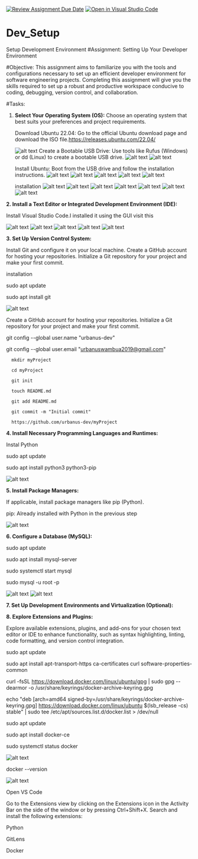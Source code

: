 [![Review Assignment Due Date](https://classroom.github.com/assets/deadline-readme-button-22041afd0340ce965d47ae6ef1cefeee28c7c493a6346c4f15d667ab976d596c.svg)](https://classroom.github.com/a/vbnbTt5m)
[![Open in Visual Studio Code](https://classroom.github.com/assets/open-in-vscode-2e0aaae1b6195c2367325f4f02e2d04e9abb55f0b24a779b69b11b9e10269abc.svg)](https://classroom.github.com/online_ide?assignment_repo_id=15292006&assignment_repo_type=AssignmentRepo)
# Dev_Setup
Setup Development Environment
#Assignment: Setting Up Your Developer Environment

#Objective:
This assignment aims to familiarize you with the tools and configurations necessary to set up an efficient developer environment for software engineering projects. Completing this assignment will give you the skills required to set up a robust and productive workspace conducive to coding, debugging, version control, and collaboration.

#Tasks:

1. **Select Your Operating System (OS):**
   Choose an operating system that best suits your preferences and project requirements.

   Download Ubuntu 22.04: Go to the official Ubuntu download page and download the ISO file.https://releases.ubuntu.com/22.04/

   ![alt text](image.png)
   Create a Bootable USB Drive: Use tools like Rufus (Windows) or dd (Linux) to create a bootable USB drive.
   ![alt text](image-1.png)
   ![alt text](image-2.png)

   Install Ubuntu: Boot from the USB drive and follow the installation instructions.
   ![alt text](image-3.png)
   ![alt text](image-4.png)
   ![alt text](image-5.png)
   ![alt text](image-6.png)
   ![alt text](image-7.png)

   installation 
   ![alt text](image-8.png)
   ![alt text](image-9.png)
   ![alt text](image-10.png)
   ![alt text](image-11.png)
   ![alt text](image-12.png)
   ![alt text](image-13.png)
   ![alt text](image-14.png)


**2. Install a Text Editor or Integrated Development Environment (IDE):**

 Install Visual Studio Code.I installed it using the GUI
visit this

![alt text](image-15.png)
![alt text](image-16.png)
![alt text](image-17.png)
![alt text](image-18.png)
![alt text](image-19.png)

**3. Set Up Version Control System:**

   Install Git and configure it on your local machine. Create a GitHub account for hosting your repositories. Initialize a Git repository for your project and make your first commit.

   installation

   sudo apt update

   sudo apt install git

   ![alt text](image-20.png)

   Create a GitHub account for hosting your repositories. Initialize a Git repository for your project and make your first commit.
      
git config --global user.name "urbanus-dev"

git config --global user.email "urbanuswambua2019@gmail.com"

      mkdir myProject

      cd myProject

      git init

      touch README.md

      git add README.md

      git commit -m "Initial commit"

      https://github.com/urbanus-dev/myProject

**4. Install Necessary Programming Languages and Runtimes:**

  Instal Python 

  sudo apt update

  sudo apt install python3 python3-pip

 ![alt text](image-22.png)


**5. Install Package Managers:**

   If applicable, install package managers like pip (Python).

   pip: Already installed with Python in the previous step

   ![alt text](image-23.png)


**6. Configure a Database (MySQL):**

sudo apt update

sudo apt install mysql-server

sudo systemctl start mysql

sudo mysql -u root -p

  ![alt text](image-24.png)
  ![alt text](image-25.png)

**7. Set Up Development Environments and Virtualization (Optional):**
 

**8. Explore Extensions and Plugins:**

   Explore available extensions, plugins, and add-ons for your chosen text editor or IDE to enhance functionality, such as syntax highlighting, linting, code formatting, and version control integration.

sudo apt update

sudo apt install apt-transport-https ca-certificates curl software-properties-common

curl -fsSL https://download.docker.com/linux/ubuntu/gpg | sudo gpg --dearmor -o /usr/share/keyrings/docker-archive-keyring.gpg

echo "deb [arch=amd64 signed-by=/usr/share/keyrings/docker-archive-keyring.gpg] https://download.docker.com/linux/ubuntu $(lsb_release -cs) stable" | sudo tee /etc/apt/sources.list.d/docker.list > /dev/null

sudo apt update

sudo apt install docker-ce

sudo systemctl status docker

![alt text](image-26.png)

docker --version

![alt text](image-27.png)

Open VS Code

Go to the Extensions view by clicking on the Extensions icon in the Activity Bar on the side of the window or by pressing Ctrl+Shift+X.
Search and install the following extensions:

Python

GitLens

Docker
